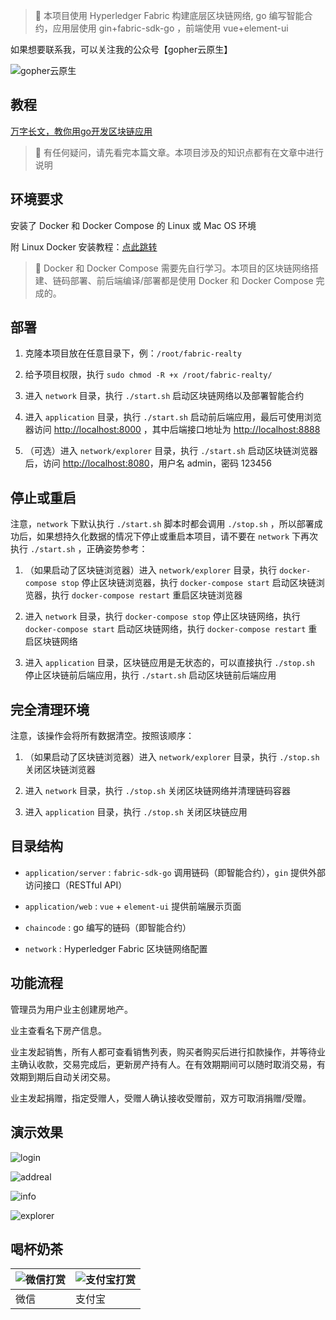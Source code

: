 > 🚀 本项目使用 Hyperledger Fabric 构建底层区块链网络, go 编写智能合约，应用层使用 gin+fabric-sdk-go ，前端使用
> vue+element-ui

如果想要联系我，可以关注我的公众号【gopher云原生】

![gopher云原生](https://user-images.githubusercontent.com/55381228/221747734-13783ce6-1969-4c10-acd6-833f5046aa85.png)

## 教程

[万字长文，教你用go开发区块链应用](https://mp.weixin.qq.com/s/yDmGwfRjXxDJfgv1d0p3Ig)

> 🤔 有任何疑问，请先看完本篇文章。本项目涉及的知识点都有在文章中进行说明

## 环境要求

安装了 Docker 和 Docker Compose 的 Linux 或 Mac OS 环境

附 Linux Docker 安装教程：[点此跳转](Install.md)

> 🤔 Docker 和 Docker Compose 需要先自行学习。本项目的区块链网络搭建、链码部署、前后端编译/部署都是使用 Docker 和 Docker
> Compose 完成的。

## 部署

1. 克隆本项目放在任意目录下，例：`/root/fabric-realty`


2. 给予项目权限，执行 `sudo chmod -R +x /root/fabric-realty/`


3. 进入 `network` 目录，执行 `./start.sh` 启动区块链网络以及部署智能合约


4. 进入 `application` 目录，执行 `./start.sh`
   启动前后端应用，最后可使用浏览器访问 [http://localhost:8000](http://localhost:8000)
   ，其中后端接口地址为 [http://localhost:8888](http://localhost:8888)


5. （可选）进入 `network/explorer` 目录，执行 `./start.sh`
   启动区块链浏览器后，访问 [http://localhost:8080](http://localhost:8080)，用户名 admin，密码
   123456

## 停止或重启

注意，`network` 下默认执行 `./start.sh` 脚本时都会调用 `./stop.sh`
，所以部署成功后，如果想持久化数据的情况下停止或重启本项目，请不要在 `network` 下再次执行 `./start.sh` ，正确姿势参考：

1. （如果启动了区块链浏览器）进入 `network/explorer` 目录，执行 `docker-compose stop`
   停止区块链浏览器，执行 `docker-compose start`
   启动区块链浏览器，执行 `docker-compose restart` 重启区块链浏览器

2. 进入 `network` 目录，执行 `docker-compose stop` 停止区块链网络，执行 `docker-compose start`
   启动区块链网络，执行 `docker-compose restart` 重启区块链网络

3. 进入 `application` 目录，区块链应用是无状态的，可以直接执行 `./stop.sh` 停止区块链前后端应用，执行 `./start.sh`
   启动区块链前后端应用

## 完全清理环境

注意，该操作会将所有数据清空。按照该顺序：

1. （如果启动了区块链浏览器）进入 `network/explorer` 目录，执行 `./stop.sh` 关闭区块链浏览器

2. 进入 `network` 目录，执行 `./stop.sh` 关闭区块链网络并清理链码容器

3. 进入 `application` 目录，执行 `./stop.sh` 关闭区块链应用

## 目录结构

- `application/server` : `fabric-sdk-go` 调用链码（即智能合约），`gin` 提供外部访问接口（RESTful API）


- `application/web` : `vue` + `element-ui` 提供前端展示页面


- `chaincode` : go 编写的链码（即智能合约）


- `network` : Hyperledger Fabric 区块链网络配置

## 功能流程

管理员为用户业主创建房地产。

业主查看名下房产信息。

业主发起销售，所有人都可查看销售列表，购买者购买后进行扣款操作，并等待业主确认收款，交易完成后，更新房产持有人。在有效期期间可以随时取消交易，有效期到期后自动关闭交易。

业主发起捐赠，指定受赠人，受赠人确认接收受赠前，双方可取消捐赠/受赠。

## 演示效果

![login](https://user-images.githubusercontent.com/55381228/159389012-4d3d8617-2bd8-4d9c-bacf-452f97cc9bbc.png)

![addreal](https://user-images.githubusercontent.com/55381228/159389026-9ca119bd-fd5f-4b89-b003-a09907ce0cdf.png)

![info](https://user-images.githubusercontent.com/55381228/159389035-b84f2de1-18f9-48a7-93f5-db9dd20a5a4c.png)

![explorer](https://user-images.githubusercontent.com/55381228/159389002-0dbe329a-09aa-4aaf-aba8-4a98e4fdcc39.png)

## 喝杯奶茶

|  ![微信打赏](https://user-images.githubusercontent.com/55381228/155450359-0ce92911-fd3f-4d6b-9878-e40a17b34652.jpg)   | ![支付宝打赏](https://user-images.githubusercontent.com/55381228/155450383-509d0475-5497-4983-8583-137946b4d78e.jpg)  |
|  ----  | ----  |
| 微信  | 支付宝 |
